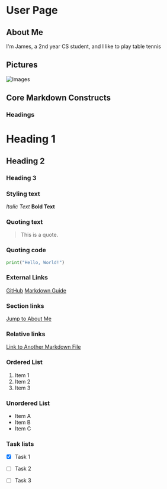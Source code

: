 # User Page
## About Me
I'm James, a 2nd year CS student, and I like to play table tennis

## Pictures
![Images](https://imgur.com/a/UBAEjpL)

## Core Markdown Constructs
### Headings
# Heading 1
## Heading 2
### Heading 3

### Styling text
*Italic Text*
**Bold Text**

### Quoting text
> This is a quote.

### Quoting code
```python
print("Hello, World!")
```

### External Links
[GitHub](https://github.com)
[Markdown Guide](https://www.markdownguide.org/getting-started/)

### Section links
[Jump to About Me](#about-me)

### Relative links
[Link to Another Markdown File](index2.md)

### Ordered List
1. Item 1
2. Item 2
3. Item 3

### Unordered List
- Item A
- Item B
- Item C

### Task lists
- [x] Task 1
- [ ] Task 2
- [ ] Task 3




